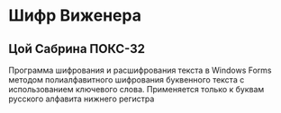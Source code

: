 # Шифр Виженера
## Цой Сабрина ПОКС-32
Программа шифрования и расшифрования текста в Windows Forms  методом полиалфавитного шифрования буквенного текста с использованием ключевого слова. Применяется только к буквам русского алфавита нижнего регистра
